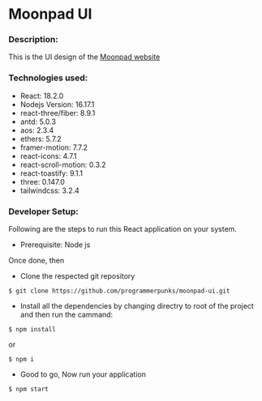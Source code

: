 # Moonpad UI

### Description:
This is the UI design of the [Moonpad website](https://cute-genie-0aabe9.netlify.app/)
### Technologies used:
- React: 18.2.0
- Nodejs Version: 16.17.1
- react-three/fiber: 8.9.1
- antd: 5.0.3
- aos: 2.3.4
- ethers: 5.7.2
- framer-motion: 7.7.2
- react-icons: 4.7.1
- react-scroll-motion: 0.3.2
- react-toastify: 9.1.1
- three: 0.147.0
- tailwindcss: 3.2.4
    
### Developer Setup:
Following are the steps to run this React application on your system.
- Prerequisite: Node js

Once done, then
- Clone the respected git repository
```
$ git clone https://github.com/programmerpunks/moonpad-ui.git
```

- Install all the dependencies by changing directry to root of the project and then run the cammand:
```
$ npm install
```
or
```
$ npm i
```
- Good to go, Now run your application
```
$ npm start
```
